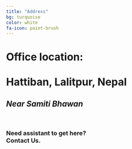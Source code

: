 ```yaml
---
title: "Address"
bg: turquoise
color: white
fa-icon: paint-brush
---
```

<div class="container">
	<div class="row">
		<div class="col-sm-offset-4 col-sm-4">
			<h1> Office location: <br>
			<br> Hattiban, Lalitpur, Nepal</h1>
			<h2> <em>Near Samiti Bhawan</em></h2>
			<br>
			<div class="contact-help">
				<i class="fa fa-question"></i>
			</div>
			<h3 class="contact-text">Need assistant to get here? <br>Contact Us.</h3>
		</div>
	</div>
</div>

